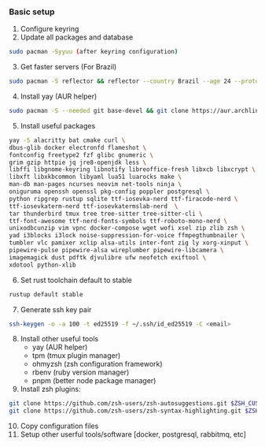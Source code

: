 ### Basic setup

1. Configure keyring
2. Update all packages and database
```sh
sudo pacman -Syyuu (after keyring configuration)
```
3. Get faster servers (For Brazil)
```sh
sudo pacman -S reflector && reflector --country Brazil --age 24 --protocol https --sort rate --save /etc/pacman.d/mirrorlist
```
4. Install yay (AUR helper)
```sh
sudo pacman -S --needed git base-devel && git clone https://aur.archlinux.org/yay.git && cd yay && makepkg -si
```
5. Install useful packages
```sh
yay -S alacritty bat cmake curl \
dbus-glib docker electronfd flameshot \
fontconfig freetype2 fzf glibc gnumeric \
grim gzip httpie jq jre8-openjdk less \
libffi libgnome-keyring libnotify libreoffice-fresh libxcb libxcrypt \
libxft libxkbcommon libyaml lua51 luarocks make \
man-db man-pages ncurses neovim net-tools ninja \
oniguruma openssh openssl pkg-config poppler postgresql \
python ripgrep rustup sqlite ttf-iosevka-nerd ttf-firacode-nerd \
ttf-iosevkaterm-nerd ttf-iosevkatermslab-nerd  \
tar thunderbird tmux tree tree-sitter tree-sitter-cli \
ttf-font-awesome ttf-nerd-fonts-symbols ttf-roboto-mono-nerd \
unixodbcunzip vim vpnc docker-compose wget wofi xsel zip zlib zsh \
yad i3blocks i3lock noise-suppression-for-voice ffmpegthumbnailer \
tumbler vlc pamixer xclip alsa-utils inter-font zig ly xorg-xinput \
pipewire-pulse pipewire-alsa wireplumber pipewire-libcamera \
imagemagick dust pdftk djvulibre ufw neofetch exiftool \
xdotool python-xlib
```
6. Set rust toolchain default to stable
```sh
rustup default stable
```
7. Generate ssh key pair
```sh
ssh-keygen -o -a 100 -t ed25519 -f ~/.ssh/id_ed25519 -C <email>
```
8. Install other useful tools
    - yay (AUR helper)
    - tpm (tmux plugin manager)
    - ohmyzsh (zsh configuration framework)
    - rbenv (ruby version manager)
    - pnpm (better node package manager)
9. Install zsh plugins:
```sh
git clone https://github.com/zsh-users/zsh-autosuggestions.git $ZSH_CUSTOM/plugins/zsh-autosuggestions
git clone https://github.com/zsh-users/zsh-syntax-highlighting.git $ZSH_CUSTOM/plugins/zsh-syntax-highlighting
```
10. Copy configuration files
11. Setup other userful tools/software [docker, postgresql, rabbitmq, etc]
